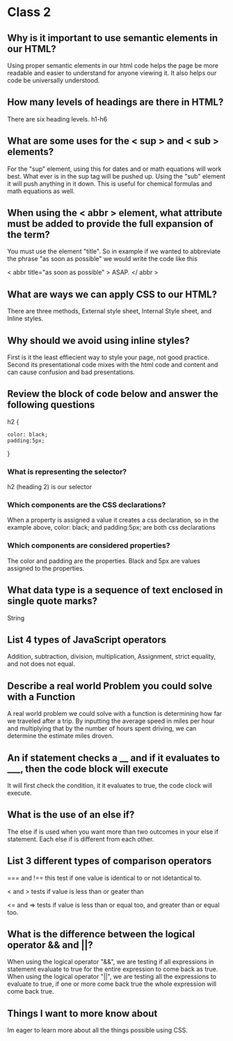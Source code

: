 # Class 2

## Why is it important to use semantic elements in our HTML?

Using proper semantic elements in our html code helps the page be more readable and easier to understand for anyone viewing it. It also helps our code be universally understood.

## How many levels of headings are there in HTML?

There are six heading levels. h1-h6

## What are some uses for the < sup > and < sub > elements?

For the "sup" element, using this for dates and or math equations will work best. What ever is in the sup tag will be pushed up. Using the "sub" element it will push anything in it down. This is useful for chemical formulas and math equations as well.

## When using the < abbr > element, what attribute must be added to provide the full expansion of the term?

You must use the element "title". So in example if we wanted to abbreviate the phrase "as soon as possible" we would write the code like this

< abbr title="as soon as possible" > ASAP. </ abbr >

## What are ways we can apply CSS to our HTML?

There are three methods, External style sheet, Internal Style sheet, and Inline styles.

## Why should we avoid using inline styles?

First is it the least effiecient way to style your page, not good practice. Second its presentational code mixes with the html code and content and can cause confusion and bad presentations.

## Review the block of code below and answer the following questions

h2 {

    color: black;
    padding:5px;

}

### What is representing the selector?

h2 (heading 2) is our selector

### Which components are the CSS declarations?

When a property is assigned a value it creates a css declaration, so in the example above, color: black; and padding:5px; are both css declarations

### Which components are considered properties?

The color and padding are the properties. Black and 5px are values assigned to the properties.

## What data type is a sequence of text enclosed in single quote marks?

String

## List 4 types of JavaScript operators

Addition, subtraction, division, multiplication, Assignment, strict equality, and not does not equal.

## Describe a real world Problem you could solve with a Function

A real world problem we could solve with a function is determining how far we traveled after a trip. By inputting the average speed in miles per hour and multiplying that by the number of hours spent driving, we can determine the estimate miles droven.

## An if statement checks a __ and if it evaluates to ___, then the code block will execute

It will first check the condition, it it evaluates to true, the code clock will execute.

## What is the use of an else if?

The else if is used when you want more than two outcomes in your else if statement. Each else if is different from each other.

## List 3 different types of comparison operators

=== and !== this test if one value is identical to or not idetantical to.

< and > tests if value is less than or geater than

<= and => tests if value is less than or equal too, and greater than or equal too.

## What is the difference between the logical operator && and ||?

When using the logical operator "&&", we are testing if all expressions in statement evaluate to true for the entire expression to come back as true. When using the logical operator "||", we are testing all the expressions to evaluate to true, if one or more come back true the whole expression will come back true.

## Things I want to more know about

Im eager to learn more about all the things possible using CSS.
